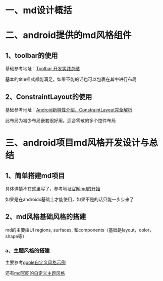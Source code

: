 # 一、md设计概括
# 二、android提供的md风格组件
## 1、toolbar的使用
  基础参考地址：[Toolbar 开发实践总结](https://www.jianshu.com/p/79604c3ddcae)
  
  基本的title样式都能满足，如果不能的话也可以包裹在其中进行布局
## 2、ConstraintLayout的使用
  基础参考地址：[Android新特性介绍，ConstraintLayout完全解析](https://blog.csdn.net/guolin_blog/article/details/53122387)
  
  此布局为减少布局嵌套很好用。适合零散的多个控件布局
  
# 三、android项目md风格开发设计与总结
## 1、简单搭建md项目
  具体详情不在这里写了，参考地址[官网md的开始](https://material.io/develop/android/docs/getting-started/)
  
  如果是在androidx基础上才能使用，如果不是的话只能一步步来了
## 2、md风格基础风格的搭建
 md的主要由UI regions, surfaces, 和components（基础是layout，color，shape等）
 ### a、主题风格的搭建
 主要参考[goole自定义风格示例](https://github.com/material-components/material-components-android-examples/tree/develop/MaterialThemeBuilder)
 
 还有[md官网的自定义主题风格](https://material.io/design/material-theming/implementing-your-theme.html#)
 
 
 
